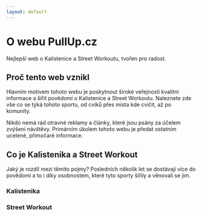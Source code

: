 ```yaml
---
layout: default
---
```

# O webu PullUp.cz
Nejlepší web o Kalistenice a Street Workoutu, tvořen pro radost.

## Proč tento web vznikl

Hlavním motivem tohoto webu je poskytnout široké veřejnosti kvalitní informace a
šířit povědomí o Kalistenice a Street Workoutu.
Naleznete zde vše co se týká tohoto sportu, od cviků přes místa kde cvičit, až po komunity.

Nikdo nemá rád otravné reklamy a články, které jsou psány za účelem zvýšení návštěvy.
Primárním úkolem tohoto webu je předat ostatním ucelené, přimočaré informace.



## Co je Kalistenika a Street Workout
Jaký je rozdíl mezi těmito pojmy? Posledních několik let se dostávají více do povědomí a
to i díky osobnostem, které tyto sporty šířily a věnovali se jim.

### Kalistenika

### Street Workout